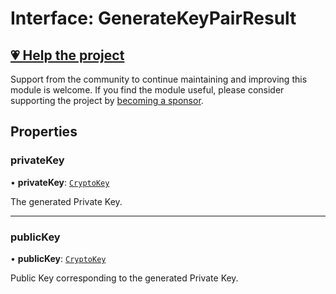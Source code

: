 # Interface: GenerateKeyPairResult

## [💗 Help the project](https://github.com/sponsors/panva)

Support from the community to continue maintaining and improving this module is welcome. If you find the module useful, please consider supporting the project by [becoming a sponsor](https://github.com/sponsors/panva).

## Properties

### privateKey

• **privateKey**: [`CryptoKey`](https://developer.mozilla.org/docs/Web/API/CryptoKey)

The generated Private Key.

***

### publicKey

• **publicKey**: [`CryptoKey`](https://developer.mozilla.org/docs/Web/API/CryptoKey)

Public Key corresponding to the generated Private Key.
